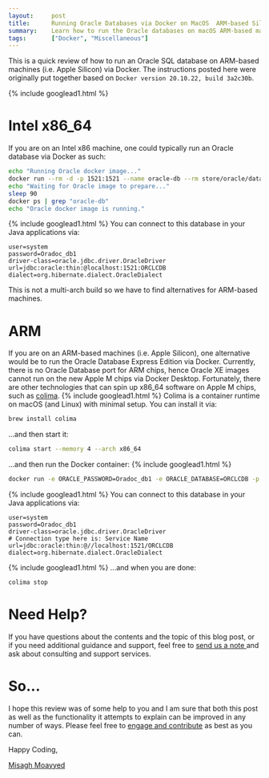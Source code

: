 ```yaml
---
layout:     post
title:      Running Oracle Databases via Docker on MacOS  ARM-based Sillicon
summary:    Learn how to run the Oracle databases on macOS ARM-based machines via Docker. 
tags:       ["Docker", "Miscellaneous"]
---
```


This is a quick review of how to run an Oracle SQL database on ARM-based machines (i.e. Apple Silicon) via Docker. The instructions posted here were originally put together based on `Docker version 20.10.22, build 3a2c30b`. 

{% include googlead1.html %}

# Intel x86_64

If you are on an Intel x86 machine, one could typically run an Oracle database via Docker as such:

```bash
echo "Running Oracle docker image..."
docker run --rm -d -p 1521:1521 --name oracle-db --rm store/oracle/database-enterprise:12.2.0.1-slim
echo "Waiting for Oracle image to prepare..."
sleep 90
docker ps | grep "oracle-db"
echo "Oracle docker image is running."
```
{% include googlead1.html %}
You can connect to this database in your Java applications via:

```properties
user=system
password=Oradoc_db1
driver-class=oracle.jdbc.driver.OracleDriver
url=jdbc:oracle:thin:@localhost:1521:ORCLCDB
dialect=org.hibernate.dialect.OracleDialect
```

This is not a multi-arch build so we have to find alternatives for ARM-based machines.

# ARM

If you are on an ARM-based machines (i.e. Apple Silicon), one alternative would be to run the Oracle Database Express Edition via Docker. Currently, there is no Oracle Database port for ARM chips, hence Oracle XE images cannot run on the new Apple M chips via Docker Desktop. Fortunately, there are other technologies that can spin up x86_64 software on Apple M chips, such as [colima](https://github.com/abiosoft/colima). 
{% include googlead1.html %}
Colima is a container runtime on macOS (and Linux) with minimal setup. You can install it via:

```bash
brew install colima
```

...and then start it:

```bash
colima start --memory 4 --arch x86_64
```

...and then run the Docker container:
{% include googlead1.html %}
```bash
docker run -e ORACLE_PASSWORD=Oradoc_db1 -e ORACLE_DATABASE=ORCLCDB -p 1521:1521 gvenzl/oracle-xe
```
{% include googlead1.html %}
You can connect to this database in your Java applications via:

```properties
user=system
password=Oradoc_db1
driver-class=oracle.jdbc.driver.OracleDriver
# Connection type here is: Service Name
url=jdbc:oracle:thin:@//localhost:1521/ORCLCDB
dialect=org.hibernate.dialect.OracleDialect
```
{% include googlead1.html %}
...and when you are done:

```bash
colima stop
```

# Need Help?

If you have questions about the contents and the topic of this blog post, or if you need additional guidance and support, feel free to [send us a note ](/#contact-section-header) and ask about consulting and support services.

# So...

I hope this review was of some help to you and I am sure that both this post as well as the functionality it attempts to explain can be improved in any number of ways. Please feel free to [engage and contribute][contribguide] as best as you can.

Happy Coding,

[Misagh Moayyed](https://fawnoos.com)

[contribguide]: https://apereo.github.io/cas/developer/Contributor-Guidelines.html
